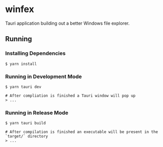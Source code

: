 # winfex

Tauri application building out a better Windows file explorer.

## Running

### Installing Dependencies

```shell
$ yarn install
```

### Running in Development Mode

```shell
$ yarn tauri dev

# After compliation is finished a Tauri window will pop up
> ...
```

### Running in Release Mode

```shell
$ yarn tauri build

# After compilation is finished an executable will be present in the `target/` directory
> ...
```